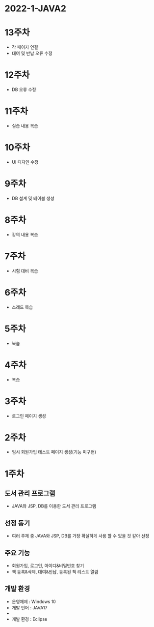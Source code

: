 2022-1-JAVA2
============
13주차
=====
* 각 페이지 연결
* 대여 및 반납 오류 수정

12주차
=====
* DB 오류 수정

11주차
=====
* 실습 내용 복습

10주차
=====
* UI 디자인 수정

9주차
=====
* DB 설계 및 테이블 생성

8주차
=====
* 강의 내용 복습

7주차
=====
* 시험 대비 복습

6주차
=====
* 스레드 복습

5주차
=====
* 복습

4주차
=====
* 복습

3주차
=====
* 로그인 페이지 생성

2주차
=====
* 임시 회원가입 테스트 페이지 생성(기능 미구현)

1주차
=====
도서 관리 프로그램
------------------
* JAVA와 JSP, DB를 이용한 도서 관리 프로그램

선정 동기
---------
* 여러 주제 중 JAVA와 JSP, DB를 가장 확실하게 사용 할 수 있을 것 같아 선정

주요 기능
---------
* 회원가입, 로그인, 아이디&비밀번호 찾기
* 책 등록&삭제, 대여&반납, 등록된 책 리스트 열람

개발 환경
---------
* 운영체제 : Windows 10
* 개발 언어 : JAVA17
* 
* 개발 환경 : Eclipse
